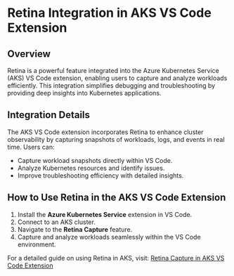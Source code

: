 # Retina Integration in AKS VS Code Extension

## Overview

Retina is a powerful feature integrated into the Azure Kubernetes Service (AKS) VS Code extension, enabling users to capture and analyze workloads efficiently. This integration simplifies debugging and troubleshooting by providing deep insights into Kubernetes applications.

## Integration Details

The AKS VS Code extension incorporates Retina to enhance cluster observability by capturing snapshots of workloads, logs, and events in real time. Users can:

- Capture workload snapshots directly within VS Code.
- Analyze Kubernetes resources and identify issues.
- Improve troubleshooting efficiency with detailed insights.

## How to Use Retina in the AKS VS Code Extension

1. Install the **Azure Kubernetes Service** extension in VS Code.
2. Connect to an AKS cluster.
3. Navigate to the **Retina Capture** feature.
4. Capture and analyze workloads seamlessly within the VS Code environment.

For a detailed guide on using Retina in AKS, visit:
[Retina Capture in AKS VS Code Extension](https://azure.github.io/vscode-aks-tools/features/retina-capture.html)
